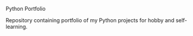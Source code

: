Python Portfolio

Repository containing portfolio of my Python projects for hobby and self-learning.
